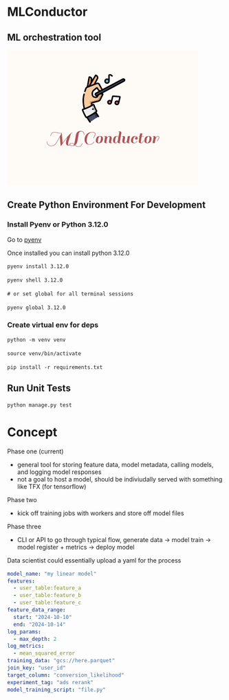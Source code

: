 # MLConductor
## ML orchestration tool

![alt text](./logo.png)

## Create Python Environment For Development

### Install Pyenv or Python 3.12.0

Go to [pyenv](https://github.com/pyenv/pyenv)

Once installed you can install python 3.12.0

```
pyenv install 3.12.0

pyenv shell 3.12.0

# or set global for all terminal sessions

pyenv global 3.12.0
```

### Create virtual env for deps

```
python -m venv venv

source venv/bin/activate

pip install -r requirements.txt
```

## Run Unit Tests

```
python manage.py test
```

# Concept
Phase one (current)
- general tool for storing feature data, model metadata, calling models, and logging model responses
- not a goal to host a model, should be indiviudally served with something like TFX (for tensorflow)

Phase two
- kick off training jobs with workers and store off model files

Phase three
- CLI or API to go through typical flow, generate data -> model train -> model register + metrics -> deploy model


Data scientist could essentially upload a yaml for the process
```yaml
model_name: "my linear model"
features:
  - user_table:feature_a
  - user_table:feature_b
  - user_table:feature_c
feature_data_range:
  start: "2024-10-10"
  end: "2024-10-14"
log_params:
  - max_depth: 2
log_metrics:
  - mean_squared_error
training_data: "gcs://here.parquet"
join_key: "user_id"
target_column: "conversion_likelihood"
experiment_tag: "ads rerank"
model_training_script: "file.py"
```